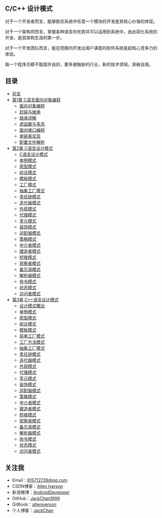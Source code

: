 ## C/C++ 设计模式

对于一个开发者而言，能够胜任系统中任意一个模块的开发是其核心价值的体现。

对于一个架构师而言，掌握各种语言的优势并可以运用到系统中，由此简化系统的开发，是其架构生涯的第一步。

对于一个开发团队而言，能在短期内开发出用户满意的软件系统是起核心竞争力的体现。

每一个程序员都不能固步自封，要多接触新的行业，新的技术领域，突破自我。

## 目录

* [前言](README.md)
* [第1章 C语言面向对象编程](C语言面向对象编程/README.md)
    * [面向对象编程](C语言面向对象编程/面向对象编程.md)
    * [封装与继承](C语言面向对象编程/封装与继承.md)
    * [继承详解](C语言面向对象编程/继承详解.md)
    * [虚函数与多态](C语言面向对象编程/虚函数与多态.md)
    * [面向接口编程](C语言面向对象编程/面向接口编程.md)
    * [单链表实现](C语言面向对象编程/单链表实现.md)
    * [配置文件解析](C语言面向对象编程/配置文件解析.md)
* [第2章 C语言设计模式](C语言设计模式/README.md)
    * [C语言设计模式](C语言设计模式/C语言设计模式.md)
    * [单例模式](C语言设计模式/单例模式.md)
    * [原型模式](C语言设计模式/原型模式.md)
    * [组合模式](C语言设计模式/组合模式.md)
    * [模板模式](C语言设计模式/模板模式.md)
    * [工厂模式](C语言设计模式/工厂模式.md)
    * [抽象工厂模式](C语言设计模式/抽象工厂模式.md)
    * [责任链模式](C语言设计模式/责任链模式.md)
    * [迭代器模式](C语言设计模式/迭代器模式.md)
    * [外观模式](C语言设计模式/外观模式.md)
    * [代理模式](C语言设计模式/代理模式.md)
    * [享元模式](C语言设计模式/享元模式.md)
    * [装饰模式](C语言设计模式/装饰模式.md)
    * [适配器模式](C语言设计模式/适配器模式.md)
    * [策略模式](C语言设计模式/策略模式.md)
    * [中介者模式](C语言设计模式/中介者模式.md)
    * [建造者模式](C语言设计模式/建造者模式.md)
    * [桥接模式](C语言设计模式/桥接模式.md)
    * [观察者模式](C语言设计模式/观察者模式.md)
    * [备忘录模式](C语言设计模式/备忘录模式.md)
    * [解析器模式](C语言设计模式/解析器模式.md)
    * [命令模式](C语言设计模式/命令模式.md)
    * [状态模式](C语言设计模式/状态模式.md)
    * [访问者模式](C语言设计模式/访问者模式.md)
* [第3章 C++语言设计模式](C++设计模式/README.md)
    * [设计模式概论](C++设计模式/设计模式概论.md)
    * [单例模式](C++设计模式/单例模式.md)
    * [原型模式](C++设计模式/原型模式.md)
    * [组合模式](C++设计模式/组合模式.md)
    * [模板模式](C++设计模式/模板模式.md)
    * [简单工厂模式](C++设计模式/简单工厂模式.md)
    * [工厂方法模式](C++设计模式/工厂方法模式.md)
    * [抽象工厂模式](C++设计模式/抽象工厂.md)
    * [责任链模式](C++设计模式/责任链模式.md)
    * [迭代器模式](C++设计模式/迭代器模式.md)
    * [外观模式](C++设计模式/外观模式.md)
    * [代理模式](C++设计模式/代理模式.md)
    * [享元模式](C++设计模式/享元模式.md)
    * [装饰模式](C++设计模式/装饰模式.md)
    * [适配器模式](C++设计模式/适配器模式.md)
    * [策略模式](C++设计模式/策略模式.md)
    * [中介者模式](C++设计模式/中介者模式.md)
    * [建造者模式](C++设计模式/建造者模式.md)
    * [桥接模式](C++设计模式/桥接模式.md)
    * [观察者模式](C++设计模式/观察者模式.md)
    * [备忘录模式](C++设计模式/备忘录模式.md)
    * [解析器模式](C++设计模式/解析器模式.md)
    * [命令模式](C++设计模式/命令模式.md)
    * [状态模式](C++设计模式/状态模式.md)
    * [访问者模式](C++设计模式/访问者模式.md)

## 关注我

- Email：<815712739@qq.com>
- CSDN博客：[Allen Iverson](http://blog.csdn.net/axi295309066)
- 新浪微博：[AndroidDeveloper](http://weibo.com/u/1848214604?topnav=1&wvr=6&topsug=1&is_all=1)
- GitHub：[JackChan1999](https://github.com/JackChan1999)
- GitBook：[alleniverson](https://www.gitbook.com/@alleniverson)
- 个人博客：[JackChan](https://jackchan1999.github.io/)
